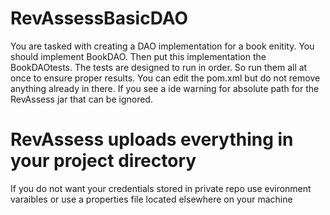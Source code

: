 # RevAssessBasicDAO

You are tasked with creating a DAO implementation for a book enitity. You should implement BookDAO. Then put this implementation the BookDAOtests. The tests are designed to run in order. So run them all at once to ensure proper results.
You can edit the pom.xml but do not remove anything already in there. If you see a ide warning for absolute path for the RevAssess jar that can be ignored.

# RevAssess uploads everything in your project directory
If you do not  want your credentials stored in private repo
use evironment varaibles or use a properties file located elsewhere on your machine